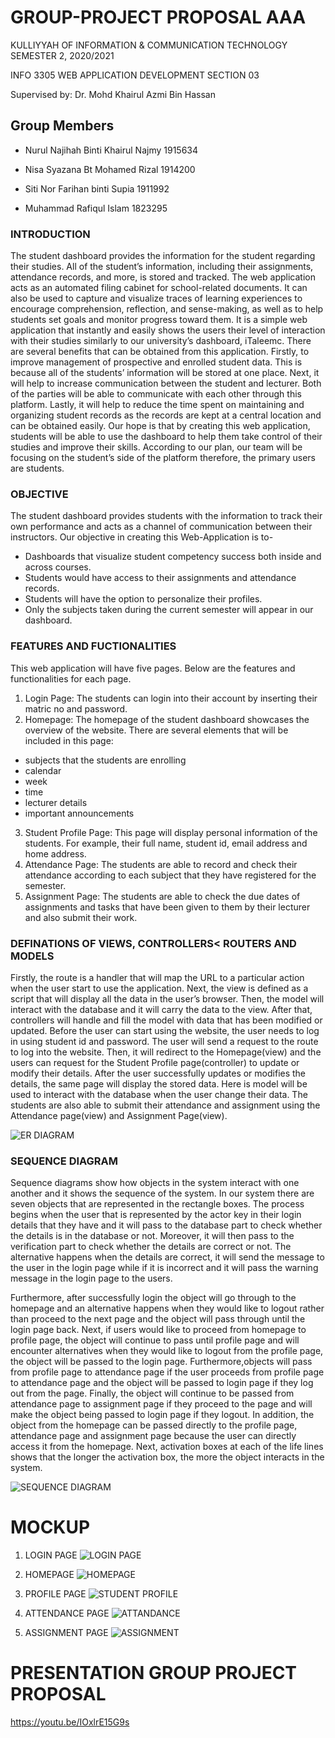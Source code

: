 # GROUP-PROJECT PROPOSAL AAA
KULLIYYAH OF INFORMATION & COMMUNICATION TECHNOLOGY
SEMESTER 2, 2020/2021

INFO 3305 WEB APPLICATION DEVELOPMENT
SECTION  03

Supervised by:
Dr. Mohd Khairul Azmi Bin Hassan

## Group Members

- Nurul Najihah Binti Khairul Najmy 1915634

- Nisa Syazana Bt Mohamed Rizal 1914200

- Siti Nor Farihan binti Supia 1911992

- Muhammad Rafiqul Islam 1823295

### INTRODUCTION

The student dashboard provides the information for the student regarding their studies. All of the student’s information, including their assignments, attendance records, and more, is stored and tracked. The web application acts as an automated filing cabinet for school-related documents.  It can also be used to capture and visualize traces of learning experiences to encourage comprehension, reflection, and sense-making, as well as to help students set goals and monitor progress toward them. It is a simple web application that instantly and easily shows the users their level of interaction with their studies similarly to our university’s dashboard, iTaleemc. There are several benefits that can be obtained from this application. Firstly, to improve management of prospective and enrolled student data. This is because all of the students’ information will be stored at one place. Next, it will help to increase communication between the student and lecturer. Both of the parties will be able to communicate with each other through this platform. Lastly, it will help to reduce the time spent on maintaining and organizing student records as the records are kept at a central location and can be obtained easily. Our hope is that by creating this web application, students will be able to use the dashboard to help them take control of their studies and improve their skills. According to our plan, our team will be focusing on the student’s side of the platform therefore, the primary users are students. 

### OBJECTIVE

The student dashboard provides students with the information to track their own performance and acts as a channel of communication between their instructors. Our objective in creating this Web-Application is to-

- Dashboards that visualize student competency success both inside and across courses.
- Students would have access to their assignments and attendance records.
- Students will have the option to personalize their profiles.
- Only the subjects taken during the current semester will appear in our dashboard.

### FEATURES AND FUCTIONALITIES

This web application will have five pages. Below are the features and functionalities for each page.
1. Login Page: The students can login into their account by inserting their matric no and password.
2. Homepage: The homepage of the student dashboard showcases the overview of the website. There are several elements that will be included in this page:

- subjects that the students are enrolling
- calendar
-  week
-  time
-  lecturer details
-  important announcements

3. Student Profile Page: This page will display personal information of the students. For example, their full name, student id, email address and home address.
4. Attendance Page: The students are able to record and check their attendance according to each subject that they have registered for the semester. 
5. Assignment Page: The students are able to check the due dates of assignments and tasks that have been given to them by their lecturer and also submit their work. 

### DEFINATIONS OF VIEWS, CONTROLLERS< ROUTERS AND MODELS

Firstly, the route is a handler that will map the URL to a particular action when the user start to use the application. Next, the view is defined as a script that will display all the data in the user’s browser. Then, the model will interact with the database and it will carry the data to the view. After that, controllers will handle and fill the model with data that has been modified or updated. 
Before the user can start using the website, the user needs to log in using student id and password. The user will send a request to the route to log into the website. Then, it will redirect to the Homepage(view) and the users can request for the Student Profile page(controller) to update or modify their details. After the user successfully updates or modifies the details, the same page will display the stored data. Here is model will be used to interact with the database when the user change their data. The students are also able to submit their attendance and assignment using the Attendance page(view) and Assignment Page(view).

![ER DIAGRAM](https://user-images.githubusercontent.com/61734948/117008877-bf4bba00-ad1d-11eb-9c5e-7971c60727a1.png)

### SEQUENCE DIAGRAM

Sequence diagrams show how objects in the system interact with one another and it shows the sequence of the system. In our system there are seven objects that are represented in the rectangle boxes. The process begins when the user that is represented by the actor key in their login details that they have and it will pass to the database part to check whether the details is in the database or not. Moreover, it will then pass to the verification part to check whether the details are correct or not. The alternative happens when the details are correct, it will send the message to the user in the login page while if it is incorrect and it will pass the warning message in the login page to the users. 

Furthermore, after successfully login the object will go through to the homepage and an alternative happens when they would like to logout rather than proceed to the next page and the object will pass through until the login page back. Next, if users would like to proceed from homepage to profile page, the object will continue to pass until profile page and will encounter alternatives when they would like to logout from the profile page, the object will be passed to the login page. Furthermore,objects will pass from profile page to attendance page if the user proceeds from profile page to attendance page and the object will be passed to login page if they log out from the page. Finally, the object will continue to be passed from attendance page to assignment page if they proceed to the page and will make the object being passed to login page if they logout.
In addition, the object from the homepage can be passed directly to the profile page, attendance page and assignment page because the user can directly access it from the homepage. Next, activation boxes at each of the life lines shows that the longer the activation box, the more the object interacts in the system. 

![SEQUENCE DIAGRAM](https://user-images.githubusercontent.com/61734948/117007430-3b450280-ad1c-11eb-8f74-2ec50c1fa0df.png)


# MOCKUP 
1. LOGIN PAGE
![LOGIN PAGE](https://user-images.githubusercontent.com/61734948/117010118-0edeb580-ad1f-11eb-893a-273ed28da38a.png)

2. HOMEPAGE 
![HOMEPAGE](https://user-images.githubusercontent.com/61734948/117010141-143c0000-ad1f-11eb-91d9-d359f631a479.png)

3. PROFILE PAGE
 ![STUDENT PROFILE](https://user-images.githubusercontent.com/61734948/117010163-19994a80-ad1f-11eb-8089-5984c372179d.png)

4. ATTENDANCE PAGE
![ATTANDANCE](https://user-images.githubusercontent.com/61734948/117010186-2027c200-ad1f-11eb-9164-03ec83f44d5e.png)

5. ASSIGNMENT PAGE
![ASSIGNMENT](https://user-images.githubusercontent.com/61734948/117010225-2cac1a80-ad1f-11eb-9e49-d151ac0e9585.png)

# PRESENTATION GROUP PROJECT PROPOSAL
https://youtu.be/IOxlrE15G9s
